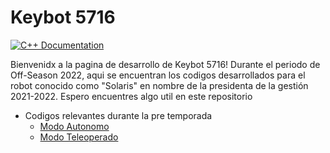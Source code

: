 # Keybot 5716

[![C++ Documentation](https://img.shields.io/badge/documentation-c%2B%2B-blue)](https://github.wpilib.org/allwpilib/docs/development/cpp/)

Bienvenidx a la pagina de desarrollo de Keybot 5716! Durante el periodo de Off-Season 2022, aqui se encuentran los codigos desarrollados para el robot conocido como "Solaris" en nombre de la presidenta de la gestión 2021-2022. Espero encuentres algo util en este repositorio

- Codigos relevantes durante la pre temporada
  - [Modo Autonomo](https://github.com/Keybot-5716/Off-Season-2022/blob/main/Solaris_UwU-Auto-01/src/main/cpp/Robot.cpp)
  - [Modo Teleoperado](https://github.com/Keybot-5716/Off-Season-2022/blob/main/Solaris_UwU-Timed-05%20-%20copia/src/main/cpp/Robot.cpp)
